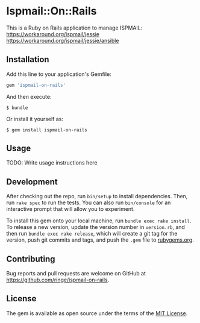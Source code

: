 # Ispmail::On::Rails

This is a Ruby on Rails application to manage ISPMAIL:
https://workaround.org/ispmail/jessie
https://workaround.org/ispmail/jessie/ansible

## Installation

Add this line to your application's Gemfile:

```ruby
gem 'ispmail-on-rails'
```

And then execute:

    $ bundle

Or install it yourself as:

    $ gem install ispmail-on-rails

## Usage

TODO: Write usage instructions here

## Development

After checking out the repo, run `bin/setup` to install dependencies. Then, run `rake spec` to run the tests. You can also run `bin/console` for an interactive prompt that will allow you to experiment.

To install this gem onto your local machine, run `bundle exec rake install`. To release a new version, update the version number in `version.rb`, and then run `bundle exec rake release`, which will create a git tag for the version, push git commits and tags, and push the `.gem` file to [rubygems.org](https://rubygems.org).

## Contributing

Bug reports and pull requests are welcome on GitHub at https://github.com/ringe/ispmail-on-rails.


## License

The gem is available as open source under the terms of the [MIT License](http://opensource.org/licenses/MIT).

